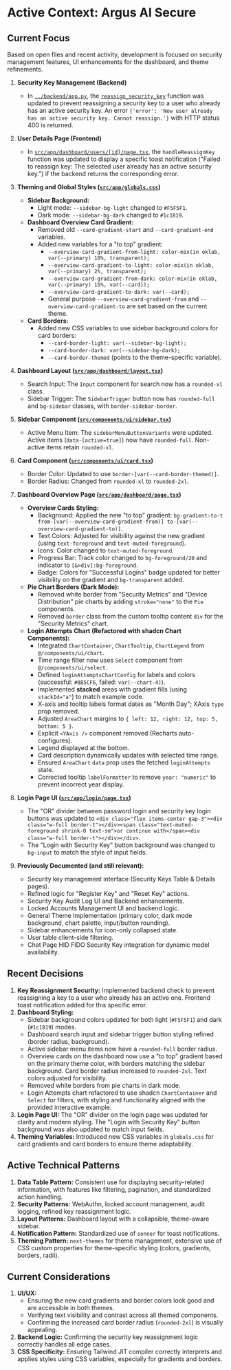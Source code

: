 # Active Context: Argus AI Secure

## Current Focus
Based on open files and recent activity, development is focused on security management features, UI enhancements for the dashboard, and theme refinements.

1.  **Security Key Management (Backend)**
    *   In [`../backend/app.py`](../backend/app.py:1), the [`reassign_security_key`](../backend/app.py:1497) function was updated to prevent reassigning a security key to a user who already has an active security key. An error `{'error': 'New user already has an active security key. Cannot reassign.'}` with HTTP status 400 is returned.

2.  **User Details Page (Frontend)**
    *   In [`src/app/dashboard/users/[id]/page.tsx`](src/app/dashboard/users/[id]/page.tsx:1), the `handleReassignKey` function was updated to display a specific toast notification ("Failed to reassign key: The selected user already has an active security key.") if the backend returns the corresponding error.

3.  **Theming and Global Styles ([`src/app/globals.css`](src/app/globals.css:1))**
    *   **Sidebar Background:**
        *   Light mode: `--sidebar-bg-light` changed to `#F5F5F1`.
        *   Dark mode: `--sidebar-bg-dark` changed to `#1c1819`.
    *   **Dashboard Overview Card Gradient:**
        *   Removed old `--card-gradient-start` and `--card-gradient-end` variables.
        *   Added new variables for a "to top" gradient:
            *   `--overview-card-gradient-from-light: color-mix(in oklab, var(--primary) 10%, transparent);`
            *   `--overview-card-gradient-to-light: color-mix(in oklab, var(--primary) 2%, transparent);`
            *   `--overview-card-gradient-from-dark: color-mix(in oklab, var(--primary) 15%, var(--card));`
            *   `--overview-card-gradient-to-dark: var(--card);`
            *   General purpose `--overview-card-gradient-from` and `--overview-card-gradient-to` are set based on the current theme.
    *   **Card Borders:**
        *   Added new CSS variables to use sidebar background colors for card borders:
            *   `--card-border-light: var(--sidebar-bg-light);`
            *   `--card-border-dark: var(--sidebar-bg-dark);`
            *   `--card-border-themed` (points to the theme-specific variable).

4.  **Dashboard Layout ([`src/app/dashboard/layout.tsx`](src/app/dashboard/layout.tsx:1))**
    *   Search Input: The `Input` component for search now has a `rounded-xl` class.
    *   Sidebar Trigger: The `SidebarTrigger` button now has `rounded-full` and `bg-sidebar` classes, with `border-sidebar-border`.

5.  **Sidebar Component ([`src/components/ui/sidebar.tsx`](src/components/ui/sidebar.tsx:1))**
    *   Active Menu Item: The `sidebarMenuButtonVariants` were updated. Active items (`data-[active=true]`) now have `rounded-full`. Non-active items retain `rounded-xl`.

6.  **Card Component ([`src/components/ui/card.tsx`](src/components/ui/card.tsx:1))**
    *   Border Color: Updated to use `border-[var(--card-border-themed)]`.
    *   Border Radius: Changed from `rounded-xl` to `rounded-2xl`.

7.  **Dashboard Overview Page ([`src/app/dashboard/page.tsx`](src/app/dashboard/page.tsx:1))**
    *   **Overview Cards Styling:**
        *   Background: Applied the new "to top" gradient: `bg-gradient-to-t from-[var(--overview-card-gradient-from)] to-[var(--overview-card-gradient-to)]`.
        *   Text Colors: Adjusted for visibility against the new gradient (using `text-foreground` and `text-muted-foreground`).
        *   Icons: Color changed to `text-muted-foreground`.
        *   Progress Bar: Track color changed to `bg-foreground/20` and indicator to `[&>div]:bg-foreground`.
        *   Badge: Colors for "Successful Logins" badge updated for better visibility on the gradient and `bg-transparent` added.
    *   **Pie Chart Borders (Dark Mode):**
        *   Removed white border from "Security Metrics" and "Device Distribution" pie charts by adding `stroke="none"` to the `Pie` components.
        *   Removed `border` class from the custom tooltip content `div` for the "Security Metrics" chart.
    *   **Login Attempts Chart (Refactored with shadcn Chart Components):**
        *   Integrated `ChartContainer`, `ChartTooltip`, `ChartLegend` from `@/components/ui/chart`.
        *   Time range filter now uses `Select` component from `@/components/ui/select`.
        *   Defined `loginAttemptsChartConfig` for labels and colors (successful: `#8B5CF6`, failed: `var(--chart-4)`).
        *   Implemented **stacked** areas with gradient fills (using `stackId="a"`) to match example code.
        *   X-axis and tooltip labels format dates as "Month Day"; XAxis `type` prop removed.
        *   Adjusted `AreaChart` margins to `{ left: 12, right: 12, top: 5, bottom: 5 }`.
        *   Explicit `<YAxis />` component removed (Recharts auto-configures).
        *   Legend displayed at the bottom.
        *   Card description dynamically updates with selected time range.
        *   Ensured `AreaChart` `data` prop uses the fetched `loginAttempts` state.
        *   Corrected tooltip `labelFormatter` to remove `year: "numeric"` to prevent incorrect year display.


8.  **Login Page UI ([`src/app/login/page.tsx`](src/app/login/page.tsx:1))**
    *   The "OR" divider between password login and security key login buttons was updated to `<div class="flex items-center gap-3"><div class="w-full border-t"></div><span class="text-muted-foreground shrink-0 text-sm">or continue with</span><div class="w-full border-t"></div></div>`.
    *   The "Login with Security Key" button background was changed to `bg-input` to match the style of input fields.

9.  **Previously Documented (and still relevant):**
    *   Security key management interface (Security Keys Table & Details pages).
    *   Refined logic for "Register Key" and "Reset Key" actions.
    *   Security Key Audit Log UI and Backend enhancements.
    *   Locked Accounts Management UI and backend logic.
    *   General Theme Implementation (primary color, dark mode background, chart palette, input/button rounding).
    *   Sidebar enhancements for icon-only collapsed state.
    *   User table client-side filtering.
    *   Chat Page HID FIDO Security Key integration for dynamic model availability.

## Recent Decisions
1.  **Key Reassignment Security:** Implemented backend check to prevent reassigning a key to a user who already has an active one. Frontend toast notification added for this specific error.
2.  **Dashboard Styling:**
    *   Sidebar background colors updated for both light (`#F5F5F1`) and dark (`#1c1819`) modes.
    *   Dashboard search input and sidebar trigger button styling refined (border radius, background).
    *   Active sidebar menu items now have a `rounded-full` border radius.
    *   Overview cards on the dashboard now use a "to top" gradient based on the primary theme color, with borders matching the sidebar background. Card border radius increased to `rounded-2xl`. Text colors adjusted for visibility.
    *   Removed white borders from pie charts in dark mode.
    *   Login Attempts chart refactored to use shadcn `ChartContainer` and `Select` for filters, with styling and functionality aligned with the provided interactive example.
3.  **Login Page UI:** The "OR" divider on the login page was updated for clarity and modern styling. The "Login with Security Key" button background was also updated to match input fields.
4.  **Theming Variables:** Introduced new CSS variables in `globals.css` for card gradients and card borders to ensure theme adaptability.

## Active Technical Patterns
1.  **Data Table Pattern:** Consistent use for displaying security-related information, with features like filtering, pagination, and standardized action handling.
2.  **Security Patterns:** WebAuthn, locked account management, audit logging, refined key reassignment logic.
3.  **Layout Patterns:** Dashboard layout with a collapsible, theme-aware sidebar.
4.  **Notification Pattern:** Standardized use of `sonner` for toast notifications.
5.  **Theming Pattern:** `next-themes` for theme management, extensive use of CSS custom properties for theme-specific styling (colors, gradients, borders, radii).

## Current Considerations
1.  **UI/UX:**
    *   Ensuring the new card gradients and border colors look good and are accessible in both themes.
    *   Verifying text visibility and contrast across all themed components.
    *   Confirming the increased card border radius (`rounded-2xl`) is visually appealing.
2.  **Backend Logic:** Confirming the security key reassignment logic correctly handles all edge cases.
3.  **CSS Specificity:** Ensuring Tailwind JIT compiler correctly interprets and applies styles using CSS variables, especially for gradients and borders.